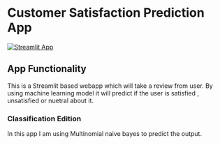 # Customer Satisfaction Prediction App

[![Streamlit App](https://static.streamlit.io/badges/streamlit_badge_black_white.svg)](https://share.streamlit.io/ameysonawane26/customer_satisfaction_prediction/main/project_satisfaction.py)


## App Functionality
This is a Streamlit based webapp which will take a review from user. By using machine learning model it will predict if the user is satisfied , unsatisfied or nuetral about it.

### Classification Edition
In this app I am using Multinomial naive bayes to predict the output.
